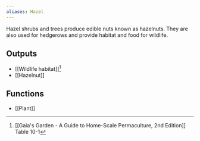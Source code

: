 ```yaml
---
aliases: Hazel
---
```

Hazel shrubs and trees produce edible nuts known as hazelnuts. They are also used for hedgerows and provide habitat and food for wildlife.
## Outputs
- [[Wildlife habitat]][^1]
- [[Hazelnut]]
## Functions
- [[Plant]]

[^1]: [[Gaia's Garden - A Guide to Home-Scale Permaculture, 2nd Edition]] Table 10-1